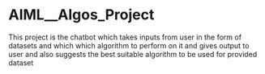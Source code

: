 # AIML__Algos_Project
This project is the chatbot which takes inputs from user in the form of datasets and which which algorithm to perform on it and gives output to user and also suggests the best suitable algorithm to be used for provided dataset
